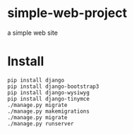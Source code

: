 # simple-web-project
a simple web site

# Install
```
pip install django
pip install django-bootstrap3
pip install django-wysiwyg
pip install django-tinymce
./manage.py migrate
./manage.py makemigrations
./manage.py migrate
./manage.py runserver
```
